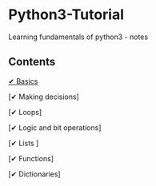 # Python3-Tutorial

Learning fundamentals of  python3 - notes
## Contents 

[✔ Basics](https://github.com/priyaskumar/Python3-Tutorial/tree/main/1.%20Basics#basics-of-python)

[✔ Making decisions]

[✔ Loops]

[✔ Logic and bit operations]

[✔ Lists ]

[✔ Functions]

[✔ Dictionaries]


 
